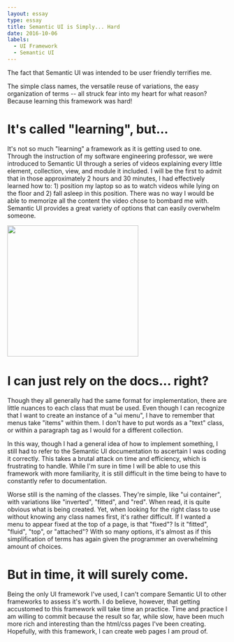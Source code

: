 ```yaml
---
layout: essay
type: essay
title: Semantic UI is Simply... Hard
date: 2016-10-06
labels:
  - UI Framework
  - Semantic UI
---
```


The fact that Semantic UI was intended to be user friendly terrifies me.

The simple class names, the versatile reuse of variations, the easy organization of terms -- all struck fear into my heart for what reason? Because learning this framework was hard!

# It's called "learning", but...

It's not so much "learning" a framework as it is getting used to one. Through the instruction of my software engineering professor, we were introduced to Semantic UI through a series of videos explaining every little element, collection, view, and module it included. I will be the first to admit that in those approximately 2 hours and 30 minutes, I had effectively learned how to: 1) position my laptop so as to watch videos while lying on the floor and 2) fall asleep in this position. There was no way I would be able to memorize all the content the video chose to bombard me with. Semantic UI provides a great variety of options that can easily overwhelm someone.

<img class="ui image" src="https://johnathanhines.files.wordpress.com/2012/09/kozzi-businessman_sleeping_on_his_laptop-1774x11831.jpg" width=300px>


# I can just rely on the docs... right?

Though they all generally had the same format for implementation, there are little nuances to each class that must be used. Even though I can recognize that I want to create an instance of a "ui menu", I have to remember that menus take "items" within them. I don't have to put words as a "text" class, or within a paragraph tag as I would for a different collection.

In this way, though I had a general idea of how to implement something, I still had to refer to the Semantic UI documentation to ascertain I was coding it correctly. This takes a brutal attack on time and efficiency, which is frustrating to handle. While I'm sure in time I will be able to use this framework with more familiarity, it is still difficult in the time being to have to constantly refer to documentation.

Worse still is the naming of the classes. They're simple, like "ui container", with variations like "inverted", "fitted", and "red". When read, it is quite obvious what is being created. Yet, when looking for the right class to use without knowing any class names first, it's rather difficult. If I wanted a menu to appear fixed at the top of a page, is that "fixed"? Is it "fitted", "fluid", "top", or "attached"? With so many options, it's almost as if this simplification of terms has again given the programmer an overwhelming amount of choices.

# But in time, it will surely come.

Being the only UI framework I've used, I can't compare Semantic UI to other frameworks to assess it's worth. I do believe, however, that getting accustomed to this framework will take time an practice. Time and practice I am willing to commit because the result so far, while slow, have been much more rich and interesting than the html/css pages I've been creating. Hopefully, with this framework, I can create web pages I am proud of.
